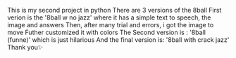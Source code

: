 This  is my second project in  python
There are 3 versions of the 8ball
First verion is the '8ball w no jazz' where it has a simple text to speech, the image and answers
Then, after many trial and errors, i got the image to move
Futher customized it with colors 
The Second version is : '8ball (funne)' which is just hilarious
And the final version is: '8ball with crack jazz'
Thank you✨
